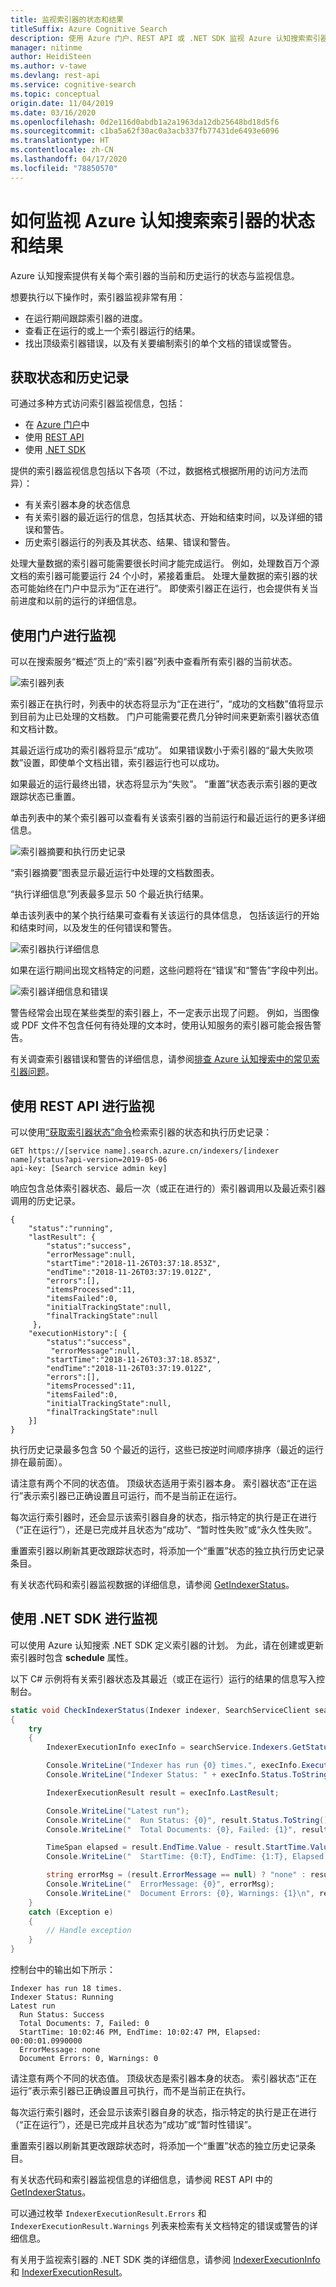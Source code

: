 ```yaml
---
title: 监视索引器的状态和结果
titleSuffix: Azure Cognitive Search
description: 使用 Azure 门户、REST API 或 .NET SDK 监视 Azure 认知搜索索引器的状态、进度和结果。
manager: nitinme
author: HeidiSteen
ms.author: v-tawe
ms.devlang: rest-api
ms.service: cognitive-search
ms.topic: conceptual
origin.date: 11/04/2019
ms.date: 03/16/2020
ms.openlocfilehash: 0d2e116d0abdb1a2a1963da12db25648bd18d5f6
ms.sourcegitcommit: c1ba5a62f30ac0a3acb337fb77431de6493e6096
ms.translationtype: HT
ms.contentlocale: zh-CN
ms.lasthandoff: 04/17/2020
ms.locfileid: "78850570"
---
```

# <a name="how-to-monitor-azure-cognitive-search-indexer-status-and-results"></a>如何监视 Azure 认知搜索索引器的状态和结果

Azure 认知搜索提供有关每个索引器的当前和历史运行的状态与监视信息。

想要执行以下操作时，索引器监视非常有用：

* 在运行期间跟踪索引器的进度。
* 查看正在运行的或上一个索引器运行的结果。
* 找出顶级索引器错误，以及有关要编制索引的单个文档的错误或警告。

## <a name="get-status-and-history"></a>获取状态和历史记录

可通过多种方式访问索引器监视信息，包括：

* 在 [Azure 门户](#portal)中
* 使用 [REST API](#restapi)
* 使用 [.NET SDK](#dotnetsdk)

提供的索引器监视信息包括以下各项（不过，数据格式根据所用的访问方法而异）：

* 有关索引器本身的状态信息
* 有关索引器的最近运行的信息，包括其状态、开始和结束时间，以及详细的错误和警告。
* 历史索引器运行的列表及其状态、结果、错误和警告。

处理大量数据的索引器可能需要很长时间才能完成运行。 例如，处理数百万个源文档的索引器可能要运行 24 个小时，紧接着重启。 处理大量数据的索引器的状态可能始终在门户中显示为“正在进行”。  即使索引器正在运行，也会提供有关当前进度和以前的运行的详细信息。

<a name="portal"></a>

## <a name="monitor-using-the-portal"></a>使用门户进行监视

可以在搜索服务“概述”页上的“索引器”列表中查看所有索引器的当前状态。 

   ![索引器列表](media/search-monitor-indexers/indexers-list.png "索引器列表")

索引器正在执行时，列表中的状态将显示为“正在进行”，“成功的文档数”值将显示到目前为止已处理的文档数。   门户可能需要花费几分钟时间来更新索引器状态值和文档计数。

其最近运行成功的索引器将显示“成功”。  如果错误数小于索引器的“最大失败项数”设置，即使单个文档出错，索引器运行也可以成功。 

如果最近的运行最终出错，状态将显示为“失败”。  “重置”状态表示索引器的更改跟踪状态已重置。 

单击列表中的某个索引器可以查看有关该索引器的当前运行和最近运行的更多详细信息。

   ![索引器摘要和执行历史记录](media/search-monitor-indexers/indexer-summary.png "索引器摘要和执行历史记录")

“索引器摘要”图表显示最近运行中处理的文档数图表。 

“执行详细信息”列表最多显示 50 个最近执行结果。 

单击该列表中的某个执行结果可查看有关该运行的具体信息， 包括该运行的开始和结束时间，以及发生的任何错误和警告。

   ![索引器执行详细信息](media/search-monitor-indexers/indexer-execution.png "索引器执行详细信息")

如果在运行期间出现文档特定的问题，这些问题将在“错误”和“警告”字段中列出。

   ![索引器详细信息和错误](media/search-monitor-indexers/indexer-execution-error.png "索引器详细信息和错误")

警告经常会出现在某些类型的索引器上，不一定表示出现了问题。 例如，当图像或 PDF 文件不包含任何有待处理的文本时，使用认知服务的索引器可能会报告警告。

有关调查索引器错误和警告的详细信息，请参阅[排查 Azure 认知搜索中的常见索引器问题](search-indexer-troubleshooting.md)。

<a name="restapi"></a>

## <a name="monitor-using-rest-apis"></a>使用 REST API 进行监视

可以使用[“获取索引器状态”命令](https://docs.microsoft.com/rest/api/searchservice/get-indexer-status)检索索引器的状态和执行历史记录：

    GET https://[service name].search.azure.cn/indexers/[indexer name]/status?api-version=2019-05-06
    api-key: [Search service admin key]

响应包含总体索引器状态、最后一次（或正在进行的）索引器调用以及最近索引器调用的历史记录。

    {
        "status":"running",
        "lastResult": {
            "status":"success",
            "errorMessage":null,
            "startTime":"2018-11-26T03:37:18.853Z",
            "endTime":"2018-11-26T03:37:19.012Z",
            "errors":[],
            "itemsProcessed":11,
            "itemsFailed":0,
            "initialTrackingState":null,
            "finalTrackingState":null
         },
        "executionHistory":[ {
            "status":"success",
             "errorMessage":null,
            "startTime":"2018-11-26T03:37:18.853Z",
            "endTime":"2018-11-26T03:37:19.012Z",
            "errors":[],
            "itemsProcessed":11,
            "itemsFailed":0,
            "initialTrackingState":null,
            "finalTrackingState":null
        }]
    }

执行历史记录最多包含 50 个最近的运行，这些已按逆时间顺序排序（最近的运行排在最前面）。

请注意有两个不同的状态值。 顶级状态适用于索引器本身。 索引器状态“正在运行”表示索引器已正确设置且可运行，而不是当前正在运行。 

每次运行索引器时，还会显示该索引器自身的状态，指示特定的执行是正在进行（“正在运行”），还是已完成并且状态为“成功”、“暂时性失败”或“永久性失败”。     

重置索引器以刷新其更改跟踪状态时，将添加一个“重置”状态的独立执行历史记录条目。 

有关状态代码和索引器监视数据的详细信息，请参阅 [GetIndexerStatus](https://docs.microsoft.com/rest/api/searchservice/get-indexer-status)。

<a name="dotnetsdk"></a>

## <a name="monitor-using-the-net-sdk"></a>使用 .NET SDK 进行监视

可以使用 Azure 认知搜索 .NET SDK 定义索引器的计划。 为此，请在创建或更新索引器时包含 **schedule** 属性。

以下 C# 示例将有关索引器状态及其最近（或正在运行）运行的结果的信息写入控制台。

```csharp
static void CheckIndexerStatus(Indexer indexer, SearchServiceClient searchService)
{
    try
    {
        IndexerExecutionInfo execInfo = searchService.Indexers.GetStatus(indexer.Name);

        Console.WriteLine("Indexer has run {0} times.", execInfo.ExecutionHistory.Count);
        Console.WriteLine("Indexer Status: " + execInfo.Status.ToString());

        IndexerExecutionResult result = execInfo.LastResult;

        Console.WriteLine("Latest run");
        Console.WriteLine("  Run Status: {0}", result.Status.ToString());
        Console.WriteLine("  Total Documents: {0}, Failed: {1}", result.ItemCount, result.FailedItemCount);

        TimeSpan elapsed = result.EndTime.Value - result.StartTime.Value;
        Console.WriteLine("  StartTime: {0:T}, EndTime: {1:T}, Elapsed: {2:t}", result.StartTime.Value, result.EndTime.Value, elapsed);

        string errorMsg = (result.ErrorMessage == null) ? "none" : result.ErrorMessage;
        Console.WriteLine("  ErrorMessage: {0}", errorMsg);
        Console.WriteLine("  Document Errors: {0}, Warnings: {1}\n", result.Errors.Count, result.Warnings.Count);
    }
    catch (Exception e)
    {
        // Handle exception
    }
}
```

控制台中的输出如下所示：

    Indexer has run 18 times.
    Indexer Status: Running
    Latest run
      Run Status: Success
      Total Documents: 7, Failed: 0
      StartTime: 10:02:46 PM, EndTime: 10:02:47 PM, Elapsed: 00:00:01.0990000
      ErrorMessage: none
      Document Errors: 0, Warnings: 0

请注意有两个不同的状态值。 顶级状态是索引器本身的状态。 索引器状态“正在运行”表示索引器已正确设置且可执行，而不是当前正在执行。 

每次运行索引器时，还会显示该索引器自身的状态，指示特定的执行是正在进行（“正在运行”），还是已完成并且状态为“成功”或“暂时性错误”。    

重置索引器以刷新其更改跟踪状态时，将添加一个“重置”状态的独立历史记录条目。 

有关状态代码和索引器监视信息的详细信息，请参阅 REST API 中的 [GetIndexerStatus](https://docs.microsoft.com/rest/api/searchservice/get-indexer-status)。

可以通过枚举 `IndexerExecutionResult.Errors` 和 `IndexerExecutionResult.Warnings` 列表来检索有关文档特定的错误或警告的详细信息。

有关用于监视索引器的 .NET SDK 类的详细信息，请参阅 [IndexerExecutionInfo](https://docs.microsoft.com/dotnet/api/microsoft.azure.search.models.indexerexecutioninfo?view=azure-dotnet) 和 [IndexerExecutionResult](https://docs.microsoft.com/dotnet/api/microsoft.azure.search.models.indexerexecutionresult?view=azure-dotnet)。
